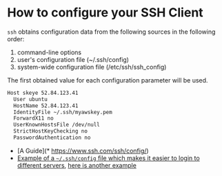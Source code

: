 # How to configure your SSH Client

`ssh` obtains configuration data from the following sources in the following order:

1. command-line options
2. user's configuration file (~/.ssh/config)
3. system-wide configuration file (/etc/ssh/ssh_config)

The first obtained value for each configuration parameter will be used.

```bash
Host skeye 52.84.123.41
  User ubuntu
  HostName 52.84.123.41
  IdentityFile ~/.ssh/myawskey.pem
  ForwardX11 no
  UserKnownHostsFile /dev/null
  StrictHostKeyChecking no
  PasswordAuthentication no
```

* [A Guide](* https://www.ssh.com/ssh/config/)
* [Example of a `~/.ssh/config` file which makes it easier to login to different servers](https://gist.github.com/vrillusions/9538779), [here is another example](https://www.cyberciti.biz/faq/create-ssh-config-file-on-linux-unix/)